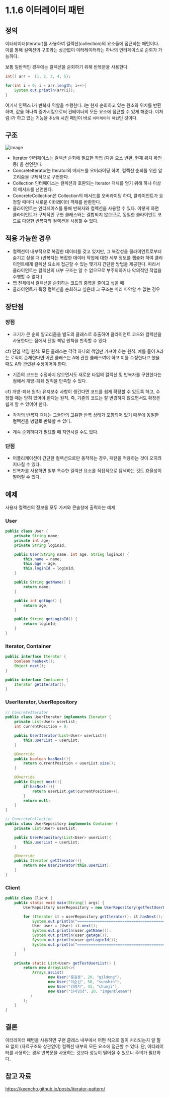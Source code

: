 # 1.1.6 이터레이터 패턴 

## 정의 

이터레이터(iterator)를 사용하여 컬렉션(collection)의 요소들에 접근하는 패턴이다. 이를 통해 컬렉션의 구조와는 상관없이 이터레이터라는 하나의 인터페이스로 순회가 가능하다. 

보통 일반적인 경우에는 컬렉션을 순회하기 위해 반복문을 사용한다. 

```java
int[] arr =  {1, 2, 3, 4, 5};

for(int i = 0; i < arr.length; i++){
    System.out.println(arr[i]);
}
```

여기서 인덱스 i가 반복자 역할을 수행한다. i는 현재 순회하고 있는 원소의 위치를 반환하며, 값을 하나씩 증가시킴으로써 컨테이너의 모든 요소에 접근할 수 있게 해준다. 이처럼 i가 하고 있는 기능을 `추상화` 시킨 패턴이 바로 `이터레이터 패턴`인 것이다. 

## 구조 

![image](https://user-images.githubusercontent.com/68090939/226249791-5774d50e-e2f4-4560-b672-b123a943994e.png)

- Iterator 인터페이스는 컬렉션 순회에 필요한 작업 (다음 요소 반환, 현재 위치 확인 등) 을 선언한다. 
- ConcreteIterator는 Iterator의 메서드를 오버라이딩 하여, 컬렉션 순회를 위한 알고리즘을 구체적으로 구현한다. 
- Collection 인터페이스는 컬렉션과 호환되는 Iterator 객체를 얻기 위해 하나 이상의 메서드를 선언한다. 
- ConcreteCollection은 Collection의 메서드를 오버라이딩 하여, 클라이언트가 요청할 때마다 새로운 이터레이터 객체를 반환한다. 
- 클라이언트는 인터페이스를 통해 반복자와 컬렉션을 사용할 수 있다. 이렇게 하면 클라이언트가 구체적인 구현 클래스와는 결합되지 않으므로, 동일한 클라이언트 코드로 다양한 반복자와 컬렉션을 사용할 수 있다. 

## 적용 가능한 경우 

- 컬렉션이 내부적으로 복잡한 데이터를 갖고 있지만, 그 복잡성을 클라이언트로부터 숨기고 싶을 때 (반복자는 복잡한 데이터 작업에 대한 세부 정보를 캡슐화 하여 클라이언트에게 컬렉션 요소에 접근할 수 있는 몇가지 간단한 방법을 제공한다. 따라서 클라이언트는 컬렉션의 내부 구조는 알 수 없으므로 부주의하거나 악의적인 작업을 수행할 수 없다.)
- 앱 전체에서 컬렉션을 순회하는 코드의 중복을 줄이고 싶을 때 
- 클라이언트가 특정 컬렉션을 순회하고 싶은데 그 구조는 미리 파악할 수 없는 경우 

## 장단점 

### 장점 

- 크기가 큰 순회 알고리즘을 별도의 클래스로 추출하여 클라이언트 코드와 컬렉션을 사용한다는 점에서 단일 책임 원칙을 만족할 수 있다. 

cf) 단일 책임 원칙: 모든 클래스는 각각 하나의 책임만 가져야 하는 원칙. 예를 들어 A라는 로직이 존재한다면 어떤 클래스는 A에 관한 클래스여야 하고 이를 수정한다고 했을 때도 A와 관련된 수정이어야 한다. 

- 기존의 코드는 수정하지 않으면서도 새로운 타입의 컬렉션 및 반복자를 구현한다는 점에서 개방-폐쇄 원칙을 만족할 수 있다. 

cf) 개방-폐쇄 원칙: 유지보수 사항이 생긴다면 코드를 쉽게 확장할 수 있도록 하고, 수정할 때는 닫혀 있어야 한다는 원칙. 즉, 기존의 코드는 잘 변경하지 않으면서도 확장은 쉽게 할 수 있어야 한다. 

- 각각의 반복자 객체는 그들만의 고유한 반복 상태가 포함되어 있기 때문에 동일한 컬렉션을 병렬로 반복할 수 있다.

- 계속 순회하다가 필요할 때 지연시킬 수도 있다. 

### 단점 

- 어플리케이션이 간단한 컬렉션으로만 동작하는 경우, 패턴을 적용하는 것이 오히려 지나칠 수 있다. 
- 반복자를 사용하면 일부 특수한 컬렉션 요소를 직접적으로 탐색하는 것도 효율성이 떨어질 수 있다. 

## 예제 

사용자 컬렉션의 정보를 모두 가져와 콘솔창에 출력하는 예제 

### User

```java 
public class User {
    private String name;
    private int age;
    private String loginId;

    public User(String name, int age, String loginId) {
        this.name = name;
        this.age = age;
        this.loginId = loginId;
    }

    public String getName() {
        return name;
    }

    public int getAge() {
        return age;
    }

    public String getLoginId() {
        return loginId;
    }
}
```

### Iterator, Container 

```java 
public interface Iterator {
    boolean hasNext();
    Object next(); 
}

public interface Container {
    Iterator getIterator(); 
}
```

### UserIterator, UserRepository 

```java 
// ConcreteIterator 
public class UserIterator implements Iterator {
    private List<User> userList; 
    int currentPosition = 0; 

    public UserIterator(List<User> userList){
        this.userList = userList; 
    }

    @Override 
    public boolean hasNext(){
        return currentPosition < userList.size(); 
    }

    @Override
    public Object next(){
        if(hasNext()){
            return userList.get(currentPosition++);
        }
        return null; 
    }
}

// ConcreteCollection 
public class UserRepository implements Container {
    private List<User> userList; 

    public UserRepository(List<User> userList){
        this.userList = userList; 
    }

    @Override
    public Iterator getIterator(){
        return new UserIterator(this.userList); 
    }
}
```

### Client 

```java 
public class Client {
    public static void main(String[] args) {
        UserRepository userRepository = new UserRepository(getTestUserList());

        for (Iterator it = userRepository.getIterator(); it.hasNext();) {
            System.out.println("===========================================");
            User user = (User) it.next();
            System.out.println(user.getName());
            System.out.println(user.getAge());
            System.out.println(user.getLoginId());
            System.out.println("===========================================");
        }
    }

    private static List<User> getTestUserList() {
        return new ArrayList<>(
            Arrays.asList(
                   new User("홍길동", 20, "gildong"),
                   new User("이순신", 50, "sunshin"),
                   new User("김첨지", 43, "chumji"),
                   new User("신사임당", 20, "imgentleman")
           )
        );
    }
}
```

## 결론 

이터레이터 패턴을 사용하면 구현 클래스 내부에서 어떤 식으로 일이 처리되는지 알 필요 없이 (자료구조와 상관없이) 컬렉션 내부의 모든 요소에 접근할 수 있다. 단, 이터레이터를 사용하는 경우 반복문을 사용하는 것보다 성능이 떨어질 수 있으니 주의가 필요하다. 

## 참고 자료 

https://keencho.github.io/posts/iterator-pattern/